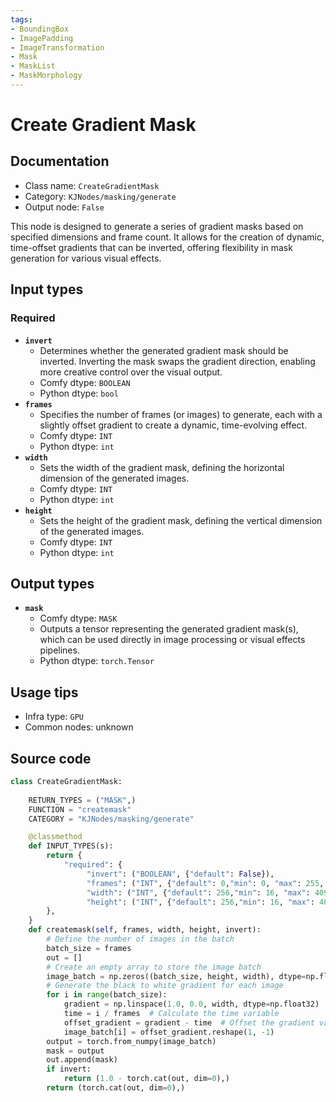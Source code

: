 ```yaml
---
tags:
- BoundingBox
- ImagePadding
- ImageTransformation
- Mask
- MaskList
- MaskMorphology
---
```


# Create Gradient Mask
## Documentation
- Class name: `CreateGradientMask`
- Category: `KJNodes/masking/generate`
- Output node: `False`

This node is designed to generate a series of gradient masks based on specified dimensions and frame count. It allows for the creation of dynamic, time-offset gradients that can be inverted, offering flexibility in mask generation for various visual effects.
## Input types
### Required
- **`invert`**
    - Determines whether the generated gradient mask should be inverted. Inverting the mask swaps the gradient direction, enabling more creative control over the visual output.
    - Comfy dtype: `BOOLEAN`
    - Python dtype: `bool`
- **`frames`**
    - Specifies the number of frames (or images) to generate, each with a slightly offset gradient to create a dynamic, time-evolving effect.
    - Comfy dtype: `INT`
    - Python dtype: `int`
- **`width`**
    - Sets the width of the gradient mask, defining the horizontal dimension of the generated images.
    - Comfy dtype: `INT`
    - Python dtype: `int`
- **`height`**
    - Sets the height of the gradient mask, defining the vertical dimension of the generated images.
    - Comfy dtype: `INT`
    - Python dtype: `int`
## Output types
- **`mask`**
    - Comfy dtype: `MASK`
    - Outputs a tensor representing the generated gradient mask(s), which can be used directly in image processing or visual effects pipelines.
    - Python dtype: `torch.Tensor`
## Usage tips
- Infra type: `GPU`
- Common nodes: unknown


## Source code
```python
class CreateGradientMask:
    
    RETURN_TYPES = ("MASK",)
    FUNCTION = "createmask"
    CATEGORY = "KJNodes/masking/generate"

    @classmethod
    def INPUT_TYPES(s):
        return {
            "required": {
                 "invert": ("BOOLEAN", {"default": False}),
                 "frames": ("INT", {"default": 0,"min": 0, "max": 255, "step": 1}),
                 "width": ("INT", {"default": 256,"min": 16, "max": 4096, "step": 1}),
                 "height": ("INT", {"default": 256,"min": 16, "max": 4096, "step": 1}),
        },
    } 
    def createmask(self, frames, width, height, invert):
        # Define the number of images in the batch
        batch_size = frames
        out = []
        # Create an empty array to store the image batch
        image_batch = np.zeros((batch_size, height, width), dtype=np.float32)
        # Generate the black to white gradient for each image
        for i in range(batch_size):
            gradient = np.linspace(1.0, 0.0, width, dtype=np.float32)
            time = i / frames  # Calculate the time variable
            offset_gradient = gradient - time  # Offset the gradient values based on time
            image_batch[i] = offset_gradient.reshape(1, -1)
        output = torch.from_numpy(image_batch)
        mask = output
        out.append(mask)
        if invert:
            return (1.0 - torch.cat(out, dim=0),)
        return (torch.cat(out, dim=0),)

```
